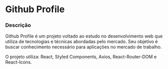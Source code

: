 # Github Profile

### Descrição

Github Profile é um projeto voltado ao estudo no desenvolvimento web que utiliza de tecnologias e técnicas abordadas pelo mercado. Seu objetivo é buscar conhecimento necessário para aplicações no mercado de trabalho.

O projeto utiliza: React, Styled Components, Axios, React-Router-DOM e React-Icons.

